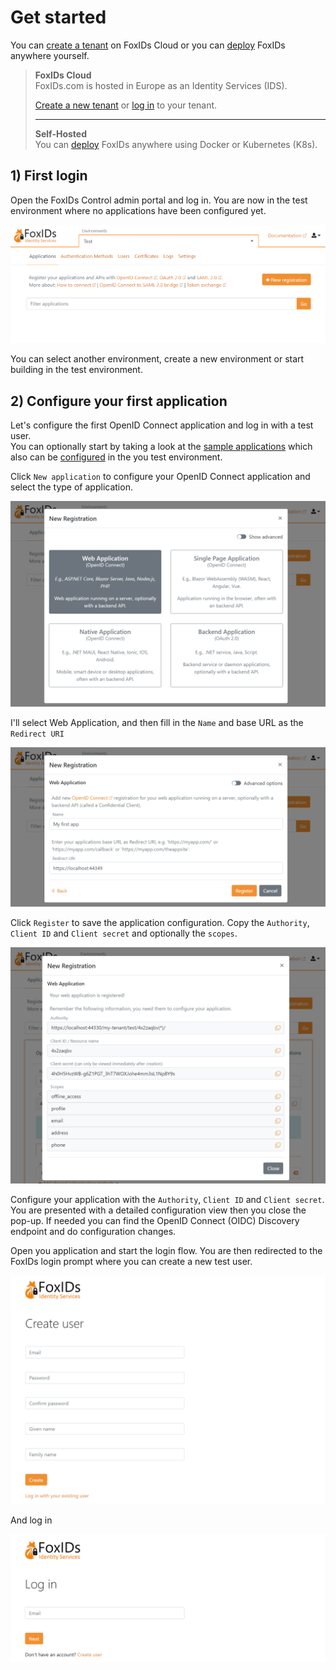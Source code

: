# Get started
You can [create a tenant](https://www.foxids.com/action/createtenant) on FoxIDs Cloud or you can [deploy](deployment.md) FoxIDs anywhere yourself.

> **FoxIDs Cloud**  
> FoxIDs.com is hosted in Europe as an Identity Services (IDS).
>   
> [Create a new tenant](https://www.foxids.com/action/createtenant) or [log in](https://www.foxids.com/action/createtenant) to your tenant. 
> 
> ---
> 
> **Self-Hosted**  
> You can [deploy](deployment.md) FoxIDs anywhere using Docker or Kubernetes (K8s).

## 1) First login

Open the FoxIDs Control admin portal and log in. You are now in the test environment where no applications have been configured yet.

![FoxIDs first login](images/get-started-first-access.png)

You can select another environment, create a new environment or start building in the test environment.

## 2) Configure your first application
Let's configure the first OpenID Connect application and log in with a test user.  
You can optionally start by taking a look at the [sample applications](samples.md) which also can be [configured](samples.md#configure-samples-in-foxids-environment) in the you test environment. 

Click `New application` to configure your OpenID Connect application and select the type of application.

![New app registration](images/get-started-new-app-reg.png)

I'll select Web Application, and then fill in the `Name` and base URL as the `Redirect URI`

![New app registration configuration](images/get-started-new-app-reg-conf.png)

Click `Register` to save the application configuration. Copy the `Authority`, `Client ID` and `Client secret` and optionally the `scopes`.

![New app registration done](images/get-started-new-app-reg-done.png)

Configure your application with the `Authority`, `Client ID` and `Client secret`.  
You are presented with a detailed configuration view then you close the pop-up. If needed you can find the OpenID Connect (OIDC) Discovery endpoint and do configuration changes.

Open you application and start the login flow. You are then redirected to the FoxIDs login prompt where you can create a new test user.

![Create test user](images/get-started-test-user.png)

And log in

![Login](images/get-started-login.png)